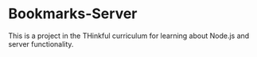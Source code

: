 # Bookmarks-Server
This is a project in the THinkful curriculum for learning about Node.js and server functionality.
